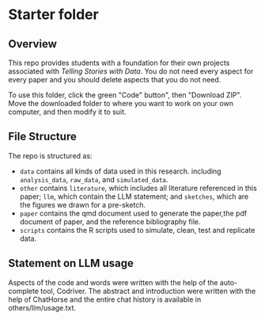 # Starter folder

## Overview

This repo provides students with a foundation for their own projects associated with *Telling Stories with Data*. You do not need every aspect for every paper and you should delete aspects that you do not need.

To use this folder, click the green "Code" button", then "Download ZIP". Move the downloaded folder to where you want to work on your own computer, and then modify it to suit.


## File Structure

The repo is structured as:

-   `data` contains all kinds of data used in this research. including `analysis_data`, `raw_data`, and `simulated_data`.
-   `other` contains `literature`, which includes all literature referenced in this paper; `llm`, which contain the LLM statement; and `sketches`, which are the figures we drawn for a pre-sketch. 
-   `paper` contains the qmd document used to generate the paper,the pdf document of paper, and the reference bibliography file. 
-   `scripts` contains the R scripts used to simulate, clean, test and replicate data.

## Statement on LLM usage

Aspects of the code and words were written with the help of the auto-complete tool, Codriver. The abstract and introduction were written with the help of ChatHorse and the entire chat history is available in others/llm/usage.txt.
